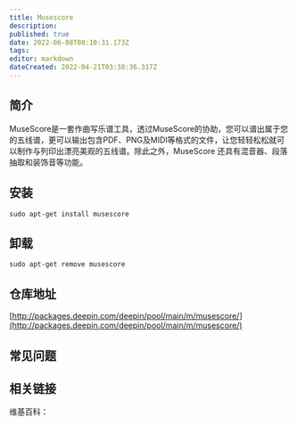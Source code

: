 ```yaml
---
title: Musescore
description: 
published: true
date: 2022-06-08T08:10:31.173Z
tags: 
editor: markdown
dateCreated: 2022-04-21T03:38:36.317Z
---
```


## 简介

MuseScore是一套作曲写乐谱工具，透过MuseScore的协助，您可以谱出属于您的五线谱，更可以输出包含PDF、PNG及MIDI等格式的文件，让您轻轻松松就可以制作与列印出漂亮美观的五线谱。除此之外，MuseScore 还具有混音器、段落抽取和装饰音等功能。

## 安装

`sudo apt-get install musescore`

## 卸载

`sudo apt-get remove musescore`

## 仓库地址

[http://packages.deepin.com/deepin/pool/main/m/musescore/](http://packages.deepin.com/deepin/pool/main/m/musescore/)

## 常见问题

## 相关链接

维基百科：

